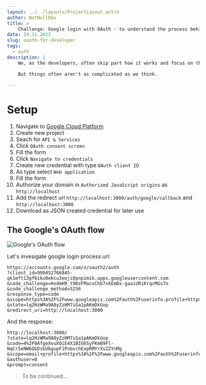 ```yaml
---
layout: ../../layouts/ProjectLayout.astro
author: NotNullDev
title: >
    Challenge: Google login with OAuth - to understand the process behind it
date: 19.11.2022
slug: oauth-for-developer
tags:
  - auth
description: |
    We, as the developers, often skip part how it works and focus on the part how to make it work.

    But things often aren't as complicated as we think.

---
```


# Setup

1. Navigate to [Google Cloud Platform](https://console.cloud.google.com/)
2. Create new project
3. Seach for `API & Services`
4. Click `OAuth consent screen`
5. Fill the form
6. Click `Navigate to credentials`
7. Create new credential with type `OAuth client ID`
8. As type select `Web application`
9. Fill the form
9. Authorize your domain in `Authorized JavaScript origins` as `http://localhost`
10. Add the redirect url `http://localhost:3000/auth/google/callback` and `http://localhost:3000`
11. Download as JSON created credential for later use


## The Google's OAuth flow

![Google's OAuth flow](/google-oath-flow.png)


Let's invesigate google login process url:

    https://accounts.google.com/o/oauth2/auth
    ?client_id=999452766845-qk1mft13gf6iku0ekcu3eoji0pnpimik.apps.googleusercontent.com
    &code_challenge=HxdmH9_t90zFMacvChb7xkEmDx-gaaiURiKrqcMGs7o
    &code_challenge_method=S256
    &response_type=code
    &scope=https%3A%2F%2Fwww.googleapis.com%2Fauth%2Fuserinfo.profile+https%3A%2F%2Fwww.googleapis.com%2Fauth%2Fuserinfo.email
    &state=lq2HzWMa9A8yZzHM7iGa1pAKmDkGop
    &redirect_uri=http://localhost:3000

And the response:

    http://localhost:3000/
    ?state=lq2HzWMa9A8yZzHM7iGa1pAKmDkGop
    &code=4%2F0AfgeXvuXOiE4X1BIG6SyFKmB9Fl-NqCr5eNW6QGDsbUbgupF1PnbvchExpRMYrXsZZYnMg
    &scope=email+profile+https%3A%2F%2Fwww.googleapis.com%2Fauth%2Fuserinfo.profile+https%3A%2F%2Fwww.googleapis.com%2Fauth%2Fuserinfo.email+openid
    &authuser=0
    &prompt=consent

> To be continued...